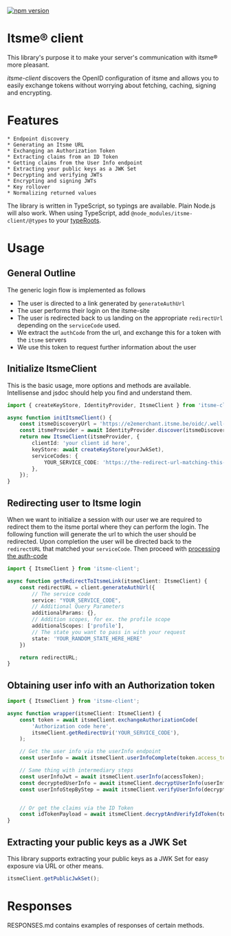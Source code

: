 [![npm version](https://img.shields.io/npm/v/itsme-client.svg?style=for-the-badge)](https://www.npmjs.com/package/itsme-client)

# Itsme® client

This library's purpose it to make your server's communication with itsme®
more pleasant.

_itsme-client_ discovers the OpenID configuration of itsme and allows you to
easily exchange tokens without worrying about fetching, caching, signing and
encrypting.

# Features

    * Endpoint discovery
    * Generating an Itsme URL
    * Exchanging an Authorization Token
    * Extracting claims from an ID Token
    * Getting claims from the User Info endpoint
    * Extracting your public keys as a JWK Set
    * Decrypting and verifying JWTs
    * Encrypting and signing JWTs
    * Key rollover
    * Normalizing returned values

The library is written in TypeScript, so typings are available. Plain Node.js
will also work.
When using TypeScript, add `@node_modules/itsme-client/@types` to your
[typeRoots](https://www.typescriptlang.org/docs/handbook/tsconfig-json.html#types-typeroots-and-types).

# Usage

## General Outline

The generic login flow is implemented as follows

- The user is directed to a link generated by `generateAuthUrl`
- The user performs their login on the itsme-site
- The user is redirected back to us landing on the appropriate `redirectUrl` depending on the `serviceCode` used.
- We extract the `authCode` from the url, and exchange this for a token with the `itsme` servers
- We use this token to request further information about the user 

## Initialize ItsmeClient

This is the basic usage, more options and methods are available. Intellisense and jsdoc should
help you find and understand them.

```typescript
import { createKeyStore, IdentityProvider, ItsmeClient } from 'itsme-client';

async function initItsmeClient() {
    const itsmeDiscoveryUrl = 'https://e2emerchant.itsme.be/oidc/.well-known/openid-configuration';
    const itsmeProvider = await IdentityProvider.discover(itsmeDiscoveryUrl);
    return new ItsmeClient(itsmeProvider, {
        clientId: 'your client id here',
        keyStore: await createKeyStore(yourJwkSet),
        serviceCodes: {
            YOUR_SERVICE_CODE: 'https://the-redirect-url-matching-this-service-code',
        },
    });
}
```

## Redirecting user to Itsme login

When we want to initialize a session with our user we are required to redirect them to the itsme portal where they can perform the login.
The following function will generate the url to which the user should be redirected.
Upon completion the user will be directed back to the `redirectURL` that matched your `serviceCode`.
Then proceed with [processing the auth-code](#obtaining-user-info-with-an-authorization-token)

```typescript
import { ItsmeClient } from 'itsme-client';

async function getRedirectToItsmeLink(itsmeClient: ItsmeClient) {
    const redirectURL = client.generateAuthUrl({
        // The service code
        service: "YOUR_SERVICE_CODE",
        // Additional Query Parameters
        additionalParams: {},
        // Addition scopes, for ex. the profile scope
        additionalScopes: ['profile'],
        // The state you want to pass in with your request
        state: 'YOUR_RANDOM_STATE_HERE_HERE'
    })

    return redirectURL;
}
```

## Obtaining user info with an Authorization token

```typescript
import { ItsmeClient } from 'itsme-client';

async function wrapper(itsmeClient: ItsmeClient) {
    const token = await itsmeClient.exchangeAuthorizationCode(
        'Authorization code here',
        itsmeClient.getRedirectUri('YOUR_SERVICE_CODE'),
    );

    // Get the user info via the userInfo endpoint
    const userInfo = await itsmeClient.userInfoComplete(token.access_token);

    // Same thing with intermediary steps
    const userInfoJwt = await itsmeClient.userInfo(accessToken);
    const decryptedUserInfo = await itsmeClient.decryptUserInfo(userInfoJwt);
    const userInfoStepByStep = await itsmeClient.verifyUserInfo(decryptedUserInfo);


    // Or get the claims via the ID Token
    const idTokenPayload = await itsmeClient.decryptAndVerifyIdToken(token.id_token);
}
```

## Extracting your public keys as a JWK Set

This library supports extracting your public keys as a JWK Set for easy exposure
via URL or other means.

```typeScript
itsmeClient.getPublicJwkSet();
```

# Responses

RESPONSES.md contains examples of responses of certain methods.
